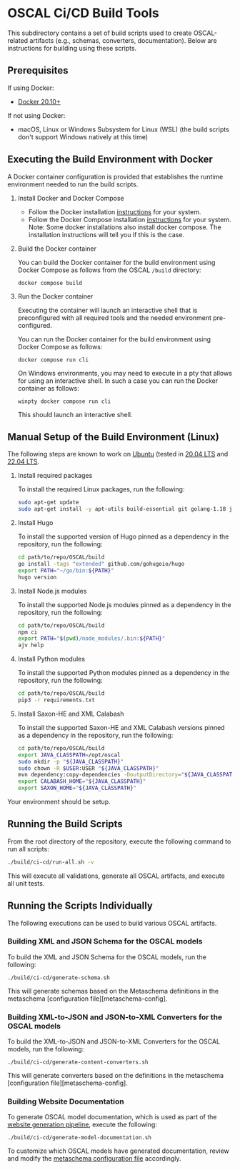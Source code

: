 # OSCAL Ci/CD Build Tools

This subdirectory contains a set of build scripts used to create OSCAL-related artifacts (e.g., schemas, converters, documentation). Below are instructions for building using these scripts.

## Prerequisites

If using Docker:

- [Docker 20.10+](https://docs.docker.com/install/)

If not using Docker:

- macOS, Linux or Windows Subsystem for Linux (WSL) (the build scripts don't support Windows natively at this time)

## Executing the Build Environment with Docker

A Docker container configuration is provided that establishes the runtime environment needed to run the build scripts.

1. Install Docker and Docker Compose

    - Follow the Docker installation [instructions](https://docs.docker.com/install/) for your system.
    - Follow the Docker Compose installation [instructions](https://docs.docker.com/compose/install/) for your system. Note: Some docker installations also install docker compose. The installation instructions will tell you if this is the case.

2. Build the Docker container

    You can build the Docker container for the build environment using Docker Compose as follows from the OSCAL `/build` directory:

    ```
    docker compose build
    ```

3. Run the Docker container

    Executing the container will launch an interactive shell that is preconfigured with all required tools and the needed environment pre-configured.

    You can run the Docker container for the build environment using Docker Compose as follows:

    ```
    docker compose run cli
    ```

    On Windows environments, you may need to execute in a pty that allows for using an interactive shell. In such a case you can run the Docker container as follows:


    ```
    winpty docker compose run cli
    ```

    This should launch an interactive shell.

## Manual Setup of the Build Environment (Linux)

The following steps are known to work on [Ubuntu](https://ubuntu.com/) (tested in [20.04 LTS](https://releases.ubuntu.com/releases/focal/) and [22.04 LTS](https://releases.ubuntu.com/releases/jammy/).

1. Install required packages

    To install the required Linux packages, run the following:

    ```bash
    sudo apt-get update
    sudo apt-get install -y apt-utils build-essential git golang-1.18 jq libxml2-utils maven nodejs npm python3-pip unzip wget
    ```

1. Install Hugo

    To install the supported version of Hugo pinned as a dependency in the repository, run the following:

    ```bash
    cd path/to/repo/OSCAL/build
    go install -tags "extended" github.com/gohugoio/hugo
    export PATH="~/go/bin:${PATH}"
    hugo version
    ```

1. Install Node.js modules

    To install the supported Node.js modules pinned as a dependency in the repository, run the following:

    ```bash
    cd path/to/repo/OSCAL/build
    npm ci
    export PATH="$(pwd)/node_modules/.bin:${PATH}"
    ajv help
    ```

1. Install Python modules

    To install the supported Python modules pinned as a dependency in the repository, run the following:

    ```bash
    cd path/to/repo/OSCAL/build
    pip3 -r requirements.txt
    ```

1. Install Saxon-HE and XML Calabash

    To install the supported Saxon-HE and XML Calabash versions pinned as a dependency in the repository, run the following:

    ```bash
    cd path/to/repo/OSCAL/build
    export JAVA_CLASSPATH=/opt/oscal
    sudo mkdir -p "${JAVA_CLASSPATH}"
    sudo chown -R $USER:USER "${JAVA_CLASSPATH}"
    mvn dependency:copy-dependencies -DoutputDirectory="${JAVA_CLASSPATH}"
    export CALABASH_HOME="${JAVA_CLASSPATH}"
    export SAXON_HOME="${JAVA_CLASSPATH}"
    ```

Your environment should be setup.

## Running the Build Scripts

From the root directory of the repository, execute the following command to run all scripts:

```bash
./build/ci-cd/run-all.sh -v
```

This will execute all validations, generate all OSCAL artifacts, and execute all unit tests.

## Running the Scripts Individually

The following executions can be used to build various OSCAL artifacts.

### Building XML and JSON Schema for the OSCAL models

To build the XML and JSON Schema for the OSCAL models, run the following:

```
./build/ci-cd/generate-schema.sh
```

This will generate schemas based on the Metaschema definitions in the metaschema [configuration file][metaschema-config].

### Building XML-to-JSON and JSON-to-XML Converters for the OSCAL models

To build the XML-to-JSON and JSON-to-XML Converters for the OSCAL models, run the following:

```
./build/ci-cd/generate-content-converters.sh
```

This will generate converters based on the definitions in the metaschema [configuration file][metaschema-config].

### Building Website Documentation

To generate OSCAL model documentation, which is used as part of the [website generation pipeline](../docs), execute the following:

```
./build/ci-cd/generate-model-documentation.sh
```

To customize which OSCAL models have generated documentation, review and modify the [metaschema configuration file](./ci-cd/config/metaschema) accordingly.
